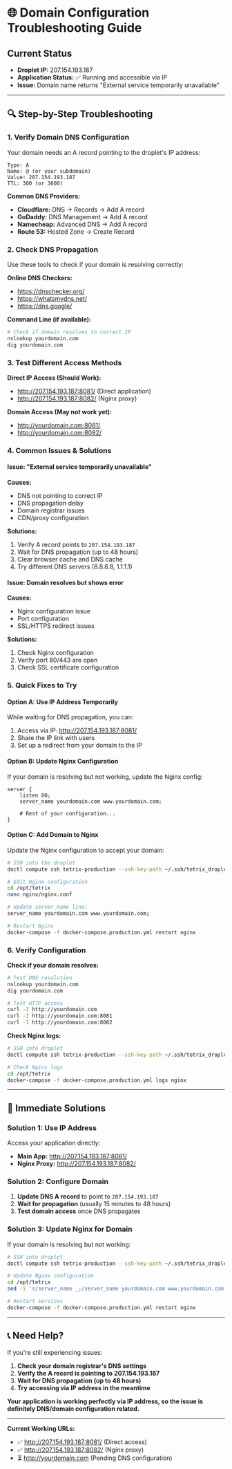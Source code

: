# 🌐 Domain Configuration Troubleshooting Guide

## Current Status
- **Droplet IP:** 207.154.193.187
- **Application Status:** ✅ Running and accessible via IP
- **Issue:** Domain name returns "External service temporarily unavailable"

---

## 🔍 **Step-by-Step Troubleshooting**

### 1. **Verify Domain DNS Configuration**

Your domain needs an A record pointing to the droplet's IP address:

```
Type: A
Name: @ (or your subdomain)
Value: 207.154.193.187
TTL: 300 (or 3600)
```

**Common DNS Providers:**
- **Cloudflare:** DNS → Records → Add A record
- **GoDaddy:** DNS Management → Add A record
- **Namecheap:** Advanced DNS → Add A record
- **Route 53:** Hosted Zone → Create Record

### 2. **Check DNS Propagation**

Use these tools to check if your domain is resolving correctly:

**Online DNS Checkers:**
- https://dnschecker.org/
- https://whatsmydns.net/
- https://dns.google/

**Command Line (if available):**
```bash
# Check if domain resolves to correct IP
nslookup yourdomain.com
dig yourdomain.com
```

### 3. **Test Different Access Methods**

**Direct IP Access (Should Work):**
- http://207.154.193.187:8081/ (Direct application)
- http://207.154.193.187:8082/ (Nginx proxy)

**Domain Access (May not work yet):**
- http://yourdomain.com:8081/
- http://yourdomain.com:8082/

### 4. **Common Issues & Solutions**

#### **Issue: "External service temporarily unavailable"**
**Causes:**
- DNS not pointing to correct IP
- DNS propagation delay
- Domain registrar issues
- CDN/proxy configuration

**Solutions:**
1. Verify A record points to `207.154.193.187`
2. Wait for DNS propagation (up to 48 hours)
3. Clear browser cache and DNS cache
4. Try different DNS servers (8.8.8.8, 1.1.1.1)

#### **Issue: Domain resolves but shows error**
**Causes:**
- Nginx configuration issue
- Port configuration
- SSL/HTTPS redirect issues

**Solutions:**
1. Check Nginx configuration
2. Verify port 80/443 are open
3. Check SSL certificate configuration

### 5. **Quick Fixes to Try**

#### **Option A: Use IP Address Temporarily**
While waiting for DNS propagation, you can:
1. Access via IP: http://207.154.193.187:8081/
2. Share the IP link with users
3. Set up a redirect from your domain to the IP

#### **Option B: Update Nginx Configuration**
If your domain is resolving but not working, update the Nginx config:

```nginx
server {
    listen 80;
    server_name yourdomain.com www.yourdomain.com;
    
    # Rest of your configuration...
}
```

#### **Option C: Add Domain to Nginx**
Update the Nginx configuration to accept your domain:

```bash
# SSH into the droplet
doctl compute ssh tetrix-production --ssh-key-path ~/.ssh/tetrix_droplet_key

# Edit Nginx configuration
cd /opt/tetrix
nano nginx/nginx.conf

# Update server_name line:
server_name yourdomain.com www.yourdomain.com;

# Restart Nginx
docker-compose -f docker-compose.production.yml restart nginx
```

### 6. **Verify Configuration**

**Check if your domain resolves:**
```bash
# Test DNS resolution
nslookup yourdomain.com
dig yourdomain.com

# Test HTTP access
curl -I http://yourdomain.com
curl -I http://yourdomain.com:8081
curl -I http://yourdomain.com:8082
```

**Check Nginx logs:**
```bash
# SSH into droplet
doctl compute ssh tetrix-production --ssh-key-path ~/.ssh/tetrix_droplet_key

# Check Nginx logs
cd /opt/tetrix
docker-compose -f docker-compose.production.yml logs nginx
```

---

## 🚀 **Immediate Solutions**

### **Solution 1: Use IP Address**
Access your application directly:
- **Main App:** http://207.154.193.187:8081/
- **Nginx Proxy:** http://207.154.193.187:8082/

### **Solution 2: Configure Domain**
1. **Update DNS A record** to point to `207.154.193.187`
2. **Wait for propagation** (usually 15 minutes to 48 hours)
3. **Test domain access** once DNS propagates

### **Solution 3: Update Nginx for Domain**
If your domain is resolving but not working:

```bash
# SSH into droplet
doctl compute ssh tetrix-production --ssh-key-path ~/.ssh/tetrix_droplet_key

# Update Nginx configuration
cd /opt/tetrix
sed -i 's/server_name _;/server_name yourdomain.com www.yourdomain.com;/' nginx/nginx.conf

# Restart services
docker-compose -f docker-compose.production.yml restart nginx
```

---

## 📞 **Need Help?**

If you're still experiencing issues:

1. **Check your domain registrar's DNS settings**
2. **Verify the A record is pointing to 207.154.193.187**
3. **Wait for DNS propagation (up to 48 hours)**
4. **Try accessing via IP address in the meantime**

**Your application is working perfectly via IP address, so the issue is definitely DNS/domain configuration related.**

---

**Current Working URLs:**
- ✅ http://207.154.193.187:8081/ (Direct access)
- ✅ http://207.154.193.187:8082/ (Nginx proxy)
- ⏳ http://yourdomain.com (Pending DNS configuration)
